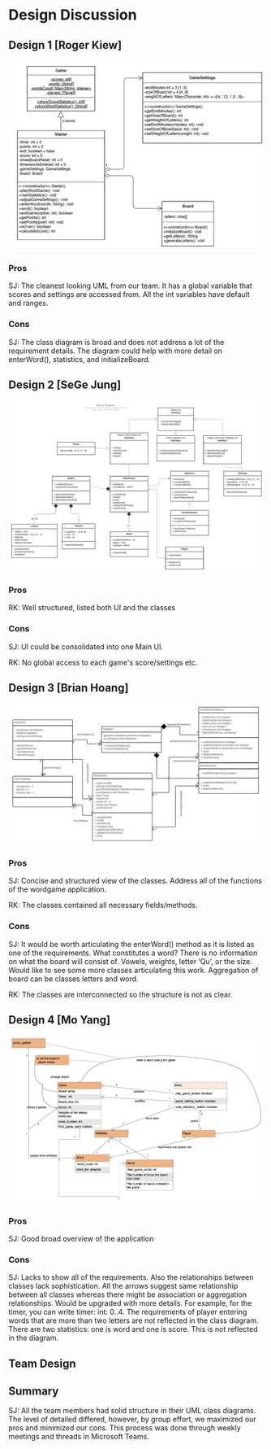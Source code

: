 # Design Discussion

## Design 1 [Roger Kiew]
![Design 1](../images/Design1.png)
### Pros
SJ: The cleanest looking UML from our team. It has a global variable that scores and settings are accessed from. All the int variables have default and ranges.
### Cons
SJ: The class diagram is broad and does not address a lot of the requirement details. The diagram could help with more detail on enterWord(), statistics, and initializeBoard. 

## Design 2 [SeGe Jung]
![Design 2](../images/Design2.png)
### Pros
RK: Well structured, listed both UI and the classes
### Cons
SJ: UI could be consolidated into one Main UI. 

RK: No global access to each game's score/settings etc.
## Design 3 [Brian Hoang]
![Design 3](../images/Design3.png) 
### Pros
SJ: Concise and structured view of the classes. Address all of the functions of the wordgame application.

RK: The classes contained all necessary fields/methods.
  
### Cons
SJ: It would be worth articulating the enterWord() method as it is listed as one of the requirements. What constitutes a word? There is no information on what the board will consist of. Vowels, weights, letter ‘Qu’, or the size. Would like to see some more classes articulating this work. Aggregation of board can be classes letters and word.

RK: The classes are interconnected so the structure is not as clear.
## Design 4 [Mo Yang]
![Design 4](../images/Design4.png) 
### Pros
SJ: Good broad overview of the application 
### Cons
SJ: Lacks to show all of the requirements. Also the relationships between classes lack sophistication. All the arrows suggest same relationship between all classes whereas there might be association or aggregation relationships. 
Would be upgraded with more details. For example, for the timer, you can write timer: int: 0..4. 
The requirements of player entering words that are more than two letters are not reflected in the class diagram. 
There are two statistics: one is word and one is score. This is not reflected in the diagram.

## Team Design


## Summary
SJ: All the team members had solid structure in their UML class diagrams. The level of detailed differed, however, by group effort, we maximized our pros and minimized our cons. 
This process was done through weekly meetings and threads in Microsoft Teams. 
